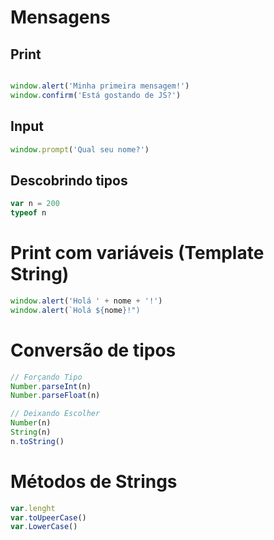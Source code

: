 # Mensagens 

## Print
```javascript

window.alert('Minha primeira mensagem!')
window.confirm('Está gostando de JS?')

```

## Input
```javascript
window.prompt('Qual seu nome?')
```

## Descobrindo tipos

```javascript
var n = 200
typeof n
```

# Print com variáveis (Template String)
```javascript
window.alert('Holá ' + nome + '!')
window.alert(`Holá ${nome}!")
```

# Conversão de tipos 
```javascript
// Forçando Tipo
Number.parseInt(n)
Number.parseFloat(n)

// Deixando Escolher
Number(n)
String(n)
n.toString()
```

# Métodos de Strings
```javascript
var.lenght
var.toUpeerCase()
var.LowerCase()
```
